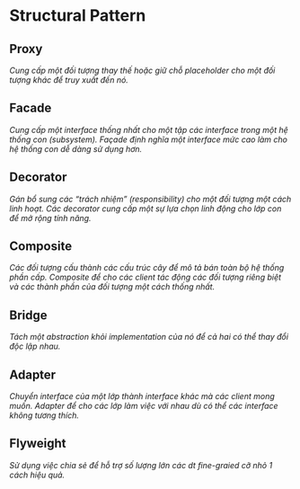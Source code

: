 # Structural Pattern

## Proxy
_Cung cấp một đối tượng thay thế hoặc giữ chỗ placeholder cho một đối tượng khác để truy xuất đến nó._

## Facade
_Cung cấp một interface thống nhất cho một tập các interface trong một hệ thống con (subsystem). Façade định nghĩa một interface mức cao làm cho hệ thống con dễ dàng sử dụng hơn._

## Decorator
_Gán bổ sung các “trách nhiệm” (responsibility) cho một đối tượng một cách linh hoạt. Các decorator cung cấp một sự lựa chọn linh động cho lớp con để mở rộng tính năng._

## Composite
_Các đối tượng cấu thành các cấu trúc cây để mô tả bán toàn bộ hệ thống phần cấp. Composite để cho các client tác động các đối tượng riêng biệt và các thành phần của đối tượng một cách thống nhất._

## Bridge
_Tách một abstraction khỏi implementation của nó để cả hai có thể thay đổi độc lập nhau._

## Adapter
_Chuyển interface của một lớp thành interface khác mà các client mong muốn. Adapter để cho các lớp làm việc với nhau dù có thể các interface không tương thích._

## Flyweight
_Sử dụng việc chia sẻ để hỗ trợ số lượng lớn các dt fine-graied cỡ nhỏ 1 cách hiệu quả._